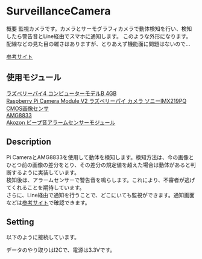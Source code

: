 # SurveillanceCamera

概要
監視カメラです。カメラとサーモグラフィカメラで動体検知を行い、検知したら警告音とLine経由でスマホに通知します。
このような外形になります。配線などの見た目の雑さはありますが、とりあえず機能面に問題はないので...

[参考サイト](https://dream-soft.mydns.jp/blog/developper/smarthome/2020/01/649/)

## 使用モジュール
[ラズベリーパイ4 コンピューターモデルB 4GB](https://www.amazon.co.jp/%E3%83%A9%E3%82%BA%E3%83%99%E3%83%AA%E3%83%BC%E3%83%91%E3%82%A44-%E3%82%B3%E3%83%B3%E3%83%94%E3%83%A5%E3%83%BC%E3%82%BF%E3%83%BC%E3%83%A2%E3%83%87%E3%83%ABB-Raspberry-Computer-Model/dp/B07WR5W2D6/ref=sr_1_1_sspa?dchild=1&hvadid=490228284849&hvdev=c&jp-ad-ap=0&keywords=raspberry+pi+4+model+b%2F2gb&qid=1615234339&sr=8-1-spons&psc=1&spLa=ZW5jcnlwdGVkUXVhbGlmaWVyPUE1RENTTzJHQ1cwTk8mZW5jcnlwdGVkSWQ9QTAxMTgxNzRJTktISEk1U0xXTFMmZW5jcnlwdGVkQWRJZD1BMUozWEVaNFVTSTlBMiZ3aWRnZXROYW1lPXNwX2F0ZiZhY3Rpb249Y2xpY2tSZWRpcmVjdCZkb05vdExvZ0NsaWNrPXRydWU=)  
[Raspberry Pi Camera Module V2 ラズベリーパイ カメラ ソニーIMX219PQ CMOS画像センサ](https://www.amazon.co.jp/%E3%83%A9%E3%82%BA%E3%83%99%E3%83%AA%E3%83%BC%E3%83%91%E3%82%A44-%E3%82%B3%E3%83%B3%E3%83%94%E3%83%A5%E3%83%BC%E3%82%BF%E3%83%BC%E3%83%A2%E3%83%87%E3%83%ABB-Raspberry-Computer-Model/dp/B07WR5W2D6/ref=sr_1_1_sspa?dchild=1&hvadid=490228284849&hvdev=c&jp-ad-ap=0&keywords=raspberry+pi+4+model+b%2F2gb&qid=1615233376&sr=8-1-spons&psc=1&spLa=ZW5jcnlwdGVkUXVhbGlmaWVyPUEzQk9WOEU4T1k1VE5ZJmVuY3J5cHRlZElkPUEwMTAyNjYzRElFU0daT0RUOEsxJmVuY3J5cHRlZEFkSWQ9QTFKM1hFWjRVU0k5QTImd2lkZ2V0TmFtZT1zcF9hdGYmYWN0aW9uPWNsaWNrUmVkaXJlY3QmZG9Ob3RMb2dDbGljaz10cnVl)  
[AMG8833](https://www.switch-science.com/catalog/3395/)  
[Akozon ビープ音アラームセンサーモジュール](https://www.amazon.co.jp/gp/product/B07NR6SNQZ/ref=ppx_yo_dt_b_asin_title_o02_s00?ie=UTF8&psc=1)  




## Description
Pi CameraとAMG8833を使用して動体を検知します。検知方法は、今の画像とひとつ前の画像の差分をとり、その差分の規定値を超えた場合は動体があると判断するように実装しています。  
検知後は、アラームセンサーで警告音を鳴らします。これにより、不審者が逃げてくれることを期待しています。  
さらに、Line経由で通知を行うことで、どこにいても監視ができます。通知画面などは[参考サイト](https://dream-soft.mydns.jp/blog/developper/smarthome/2020/01/649/)で確認できます。

## Setting
以下のように接続しています。

データのやり取りはI2Cで、電源は3.3Vです。

